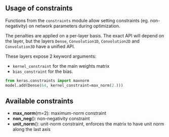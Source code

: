 ## Usage of constraints

Functions from the `constraints` module allow setting constraints (eg. non-negativity) on network parameters during optimization.

The penalties are applied on a per-layer basis. The exact API will depend on the layer, but the layers `Dense`, `Convolution1D`, `Convolution2D` and `Convolution3D` have a unified API.

These layers expose 2 keyword arguments:

- `kernel_constraint` for the main weights matrix
- `bias_constraint` for the bias.


```python
from keras.constraints import maxnorm
model.add(Dense(64, kernel_constraint=max_norm(2.)))
```

## Available constraints

- __max_norm__(m=2): maximum-norm constraint
- __non_neg__(): non-negativity constraint
- __unit_norm__(): unit-norm constraint, enforces the matrix to have unit norm along the last axis